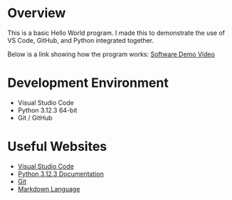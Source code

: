 # Overview

This is a basic Hello World program. I made this to demonstrate the use of VS Code, GitHub, and Python integrated together.

Below is a link showing how the program works:
[Software Demo Video](https://youtu.be/nmwnDhNhlsg)

# Development Environment

* Visual Studio Code
* Python 3.12.3 64-bit
* Git / GitHub

# Useful Websites

* [Visual Studio Code](https://code.visualstudio.com/docs/setup/setup-overview)
* [Python 3.12.3 Documentation](https://docs.python.org/release/3.12.3/)
* [Git](https://git-scm.com/about/branching-and-merging)
* [Markdown Language](https://www.markdownguide.org/cheat-sheet/)